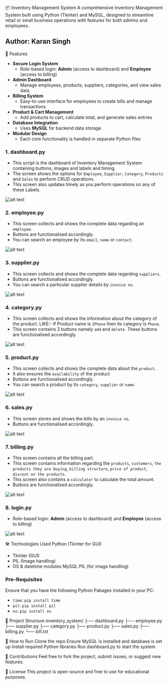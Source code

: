 📦 Inventory Management System
A comprehensive Inventory Management System built using Python (Tkinter) and MySQL, designed to streamline retail or small business operations with features for both admins and employees.

## Author: Karan Singh

🔑 Features

- **Secure Login System**
  - Role-based login: **Admin** (access to dashboard) and **Employee** (access to billing)
- **Admin Dashboard**
  - Manage employees, products, suppliers, categories, and view sales data
- **Billing System**
  - Easy-to-use interface for employees to create bills and manage transactions
- **Product & Cart Management**
  - Add products to cart, calculate total, and generate sales entries
- **Database Integration**
  - Uses **MySQL** for backend data storage
- **Modular Design**
  - Each core functionality is handled in separate Python files


### 1. dashboard.py
- This script is the dashboard of Inventory Management System containing buttons, images and labels and timing.
- The screen shows the options for `Employee`, `Supplier`, `Category`, `Products` and `Sales` to perform CRUD operations.
- This screen also updates timely as you perform operations on any of these Labels.

![alt text](screenshot/2_dashboard.png)


### 2. employee.py
- This screen collects and shows the complete data regarding an `employee`.
- Buttons are functionalised accordingly.
- You can search an employee by its `email`, `name` or `contact`.

![alt text](screenshot/3_employee.png)

### 3. supplier.py
- This screen collects and shows the complete data regarding `suppliers`.
- Buttons are functionalised accordingly.
- You can search a particular supplier details by `invoice no`.

![alt text](screenshot/4_supplier.png)


### 4. category.py
- This screen collects and shows the information about the category of the product. LIKE:- If Product name is `IPhone` then its category is `Phone`.
- This screen contains 2 buttons namely `add` and `delete`. These buttons are functionalised accordingly.

![alt text](screenshot/5_category.png)


### 5. product.py
- This screen collects and shows the complete data about the `product`.
- It also ensures the `availability` of the product
- Buttons are functionalised accordingly.
- You can search a product by its `category`, `supplier` or `name`.

![alt text](screenshot/6_product.png)


### 6. sales.py
- This screen stores and shows the bills by an `invoice no`.
- Buttons are functionalised accordingly.

![alt text](screenshot/7_sales.png)


### 7. billing.py
- This screen contains all the billing part.
- This screen contains information regarding the `products`, `customers`, `the products they are buying`, `billing structure`, `price of product`, `discout on the products`.
- This screen also contains a `calculator` to calculate the total amount.
- Buttons are functionalised accordingly.

![alt text](screenshot/9_billing.png)

### 8. login.py
- Role-based login: **Admin** (access to dashboard) and **Employee** (access to billing)

![alt text](screenshot/1_login.png)


🛠️ Technologies Used
Python (Tkinter for GUI)
  - Tkinter (GUI)
  - PIL (Image handling)
  - OS & datetime modules
MySQL
PIL (for image handling)


### Pre-Requisites
Ensure that you have the following Python Pakages installed in your PC:
- `time`: `pip install time`
- `pil`: `pip install pil`
- `os`: `pip install os`


📁 Project Structure
inventory_system/
├── dashboard.py
├── employee.py
├── supplier.py
├── category.py
├── product.py
├── sales.py
├── billing.py
└── bill.txt


🚀 How to Run
Clone the repo
Ensure MySQL is installed and database is set up
Install required Python libraries
Run dashboard.py to start the system



🙌 Contributions
Feel free to fork the project, submit issues, or suggest new features.

📄 License
This project is open-source and free to use for educational purposes.
